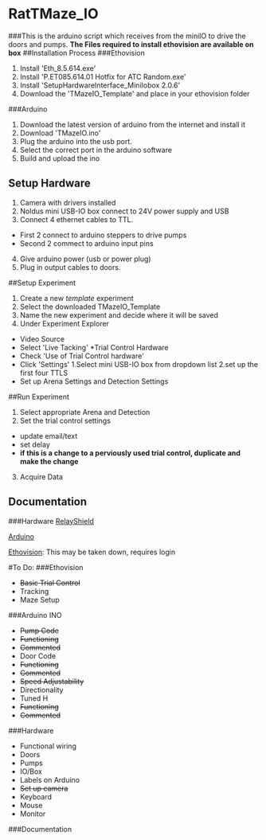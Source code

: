 # RatTMaze_IO
###This is the arduino script which receives from the miniIO to drive the doors and pumps.
**The Files required to install ethovision are available on box**
##Installation Process
###Ethovision
1. Install 'Eth_8.5.614.exe'
2. Install 'P.ET085.614.01 Hotfix for ATC Random.exe'
3. Install 'SetupHardwareInterface_MiniIobox 2.0.6'
4. Download the 'TMazeIO_Template' and place in your ethovision folder

###Arduino
1. Download the latest version of arduino from the internet and install it
2. Download 'TMazeIO.ino'
3. Plug the arduino into the usb port. 
4. Select the correct port in the arduino software
5. Build and upload the ino

## Setup Hardware
1. Camera with drivers installed
2. Noldus mini USB-IO box connect to 24V power supply and USB
3. Connect 4 ethernet cables to TTL. 
  * First 2 connect to arduino steppers to drive pumps
  * Second 2 commect to arduino input pins
4. Give arduino power (usb or power plug)
5. Plug in output cables to doors.

##Setup Experiment
1. Create a new _template_ experiment
2. Select the downloaded TMazeIO_Template
3. Name the new experiment and decide where it will be saved
4. Under Experiment Explorer
  * Video Source 
   * Select 'Live Tacking'
  *Trial Control Hardware
   * Check 'Use of Trial Control hardware'
   * Click 'Settings'
    1.Select mini USB-IO box from dropdown list
    2.set up the first four TTLS 
  * Set up Arena Settings and Detection Settings

##Run Experiment
1. Select appropriate Arena and Detection
2. Set the trial control settings
  * update email/text
  * set delay
  * **if this is a change to a perviously used trial control, duplicate and make the change**
3. Acquire Data

## Documentation
###Hardware
[RelayShield](http://www.seeedstudio.com/wiki/Relay_Shield_V2.0 "Relay Shield V2.0 from Seed Studio")

[Arduino](https://www.arduino.cc/en/Main/ArduinoBoardUno "Arduino Uno")

[Ethovision](http://www.noldus.com/restricted/ethovision-xt-8 "Ethovision XT 8.5"): This may be taken down, requires login

#To Do:
###Ethovision
* ~~Basic Trial Control~~
* Tracking
* Maze Setup

###Arduino
 INO 
 * ~~Pump Code~~
  * ~~Functioning~~
  * ~~Commented~~
 * Door Code
  * ~~Functioning~~
  * ~~Commented~~
  * ~~Speed Adjustability~~
  * Directionality
  * Tuned
H
 * ~~Functioning~~
 * ~~Commented~~

###Hardware
* Functional wiring
 * Doors
 * Pumps
 * IO/Box
 * Labels on Arduino
* ~~Set up camera~~
* Keyboard
* Mouse
* Monitor

###Documentation
